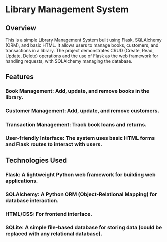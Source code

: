 # Library Management System
## Overview
This is a simple Library Management System built using Flask, SQLAlchemy (ORM), and basic HTML. It allows users to manage books, customers, and transactions in a library. The project demonstrates CRUD (Create, Read, Update, Delete) operations and the use of Flask as the web framework for handling requests, with SQLAlchemy managing the database.

## Features
### Book Management: Add, update, and remove books in the library.
### Customer Management: Add, update, and remove customers.
### Transaction Management: Track book loans and returns.
### User-friendly Interface: The system uses basic HTML forms and Flask routes to interact with users.
## Technologies Used
### Flask: A lightweight Python web framework for building web applications.
### SQLAlchemy: A Python ORM (Object-Relational Mapping) for database interaction.
### HTML/CSS: For frontend interface.
### SQLite: A simple file-based database for storing data (could be replaced with any relational database).
